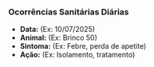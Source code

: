 ### Ocorrências Sanitárias Diárias

- **Data:** (Ex: 10/07/2025)
- **Animal:** (Ex: Brinco 50)
- **Sintoma:** (Ex: Febre, perda de apetite)
- **Ação:** (Ex: Isolamento, tratamento)
